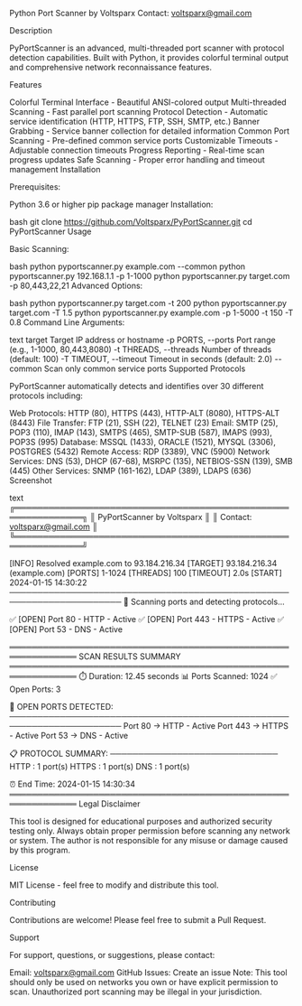 Python Port Scanner by Voltsparx
Contact: voltsparx@gmail.com

Description

PyPortScanner is an advanced, multi-threaded port scanner with protocol detection capabilities. Built with Python, it provides colorful terminal output and comprehensive network reconnaissance features.

Features

Colorful Terminal Interface - Beautiful ANSI-colored output
Multi-threaded Scanning - Fast parallel port scanning
Protocol Detection - Automatic service identification (HTTP, HTTPS, FTP, SSH, SMTP, etc.)
Banner Grabbing - Service banner collection for detailed information
Common Port Scanning - Pre-defined common service ports
Customizable Timeouts - Adjustable connection timeouts
Progress Reporting - Real-time scan progress updates
Safe Scanning - Proper error handling and timeout management
Installation

Prerequisites:

Python 3.6 or higher
pip package manager
Installation:

bash
git clone https://github.com/Voltsparx/PyPortScanner.git
cd PyPortScanner
Usage

Basic Scanning:

bash
python pyportscanner.py example.com --common
python pyportscanner.py 192.168.1.1 -p 1-1000
python pyportscanner.py target.com -p 80,443,22,21
Advanced Options:

bash
python pyportscanner.py target.com -t 200
python pyportscanner.py target.com -T 1.5
python pyportscanner.py example.com -p 1-5000 -t 150 -T 0.8
Command Line Arguments:

text
target                Target IP address or hostname
-p PORTS, --ports     Port range (e.g., 1-1000, 80,443,8080)
-t THREADS, --threads Number of threads (default: 100)
-T TIMEOUT, --timeout Timeout in seconds (default: 2.0)
--common              Scan only common service ports
Supported Protocols

PyPortScanner automatically detects and identifies over 30 different protocols including:

Web Protocols: HTTP (80), HTTPS (443), HTTP-ALT (8080), HTTPS-ALT (8443)
File Transfer: FTP (21), SSH (22), TELNET (23)
Email: SMTP (25), POP3 (110), IMAP (143), SMTPS (465), SMTP-SUB (587), IMAPS (993), POP3S (995)
Database: MSSQL (1433), ORACLE (1521), MYSQL (3306), POSTGRES (5432)
Remote Access: RDP (3389), VNC (5900)
Network Services: DNS (53), DHCP (67-68), MSRPC (135), NETBIOS-SSN (139), SMB (445)
Other Services: SNMP (161-162), LDAP (389), LDAPS (636)
Screenshot

text
╔══════════════════════════════════════════════════════════════╗
║                   PyPortScanner by Voltsparx                 ║
║                 Contact: voltsparx@gmail.com                 ║
╚══════════════════════════════════════════════════════════════╝

[INFO] Resolved example.com to 93.184.216.34
[TARGET]    93.184.216.34 (example.com)
[PORTS]     1-1024
[THREADS]   100
[TIMEOUT]   2.0s
[START]     2024-01-15 14:30:22
──────────────────────────────────────────────────────────────────────
🚀 Scanning ports and detecting protocols...

✅ [OPEN] Port    80 - HTTP - Active
✅ [OPEN] Port   443 - HTTPS - Active
✅ [OPEN] Port    53 - DNS - Active

══════════════════════════════════════════════════════════════
           SCAN RESULTS SUMMARY
══════════════════════════════════════════════════════════════
⏱️  Duration:    12.45 seconds
📊 Ports Scanned: 1024
✅ Open Ports:    3

🎯 OPEN PORTS DETECTED:
──────────────────────────────────────────────────────────────────────
   Port    80 → HTTP - Active
   Port   443 → HTTPS - Active
   Port    53 → DNS - Active

📋 PROTOCOL SUMMARY:
──────────────────────────────
   HTTP           : 1 port(s)
   HTTPS          : 1 port(s)
   DNS            : 1 port(s)

⏰ End Time: 2024-01-15 14:30:34
══════════════════════════════════════════════════════════════
Legal Disclaimer

This tool is designed for educational purposes and authorized security testing only. Always obtain proper permission before scanning any network or system. The author is not responsible for any misuse or damage caused by this program.

License

MIT License - feel free to modify and distribute this tool.

Contributing

Contributions are welcome! Please feel free to submit a Pull Request.

Support

For support, questions, or suggestions, please contact:

Email: voltsparx@gmail.com
GitHub Issues: Create an issue
Note: This tool should only be used on networks you own or have explicit permission to scan. Unauthorized port scanning may be illegal in your jurisdiction.